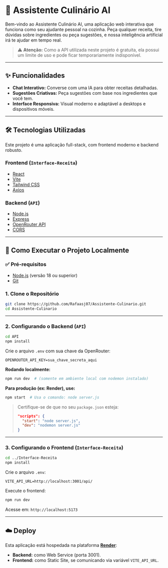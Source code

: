 # 🍳 Assistente Culinário AI

Bem-vindo ao Assistente Culinário AI, uma aplicação web interativa que funciona como seu ajudante pessoal na cozinha. Peça qualquer receita, tire dúvidas sobre ingredientes ou peça sugestões, e nossa inteligência artificial irá te ajudar em tempo real.

> ⚠️ **Atenção:** Como a API utilizada neste projeto é gratuita, ela possui um limite de uso e pode ficar temporariamente indisponível.

---

## ✨ Funcionalidades

- **Chat Interativo:** Converse com uma IA para obter receitas detalhadas.  
- **Sugestões Criativas:** Peça sugestões com base nos ingredientes que você tem.  
- **Interface Responsiva:** Visual moderno e adaptável a desktops e dispositivos móveis.

---

## 🛠️ Tecnologias Utilizadas

Este projeto é uma aplicação full-stack, com frontend moderno e backend robusto.

### **Frontend (`Interface-Receita`)**
- [React](https://react.dev/)
- [Vite](https://vitejs.dev/)
- [Tailwind CSS](https://tailwindcss.com/)
- [Axios](https://axios-http.com/)

### **Backend (`API`)**
- [Node.js](https://nodejs.org/)
- [Express](https://expressjs.com/)
- [OpenRouter API](https://openrouter.ai/)
- [CORS](https://developer.mozilla.org/pt-BR/docs/Web/HTTP/CORS)

---

## 🚀 Como Executar o Projeto Localmente

### ✅ Pré-requisitos
- [Node.js](https://nodejs.org/en) (versão 18 ou superior)
- [Git](https://git-scm.com/)

### 1. Clone o Repositório

```bash
git clone https://github.com/Rafaasj07/Assistente-Culinario.git
cd Assistente-Culinario
````

---

### 2. Configurando o Backend (`API`)

```bash
cd API
npm install
```

Crie o arquivo `.env` com sua chave da OpenRouter:

```
OPENROUTER_API_KEY=sua_chave_secreta_aqui
```

**Rodando localmente:**

```bash
npm run dev  # (somente em ambiente local com nodemon instalado)
```

**Para produção (ex: Render), use:**

```bash
npm start  # Usa o comando: node server.js
```

> Certifique-se de que no seu `package.json` esteja:
>
> ```json
> "scripts": {
>   "start": "node server.js",
>   "dev": "nodemon server.js"
> }
> ```

---

### 3. Configurando o Frontend (`Interface-Receita`)

```bash
cd ../Interface-Receita
npm install
```

Crie o arquivo `.env`:

```
VITE_API_URL=http://localhost:3001/api/
```

Execute o frontend:

```bash
npm run dev
```

Acesse em: `http://localhost:5173`

---

## ☁️ Deploy

Esta aplicação está hospedada na plataforma **[Render](https://render.com/)**:

* **Backend:** como Web Service (porta 3001).
* **Frontend:** como Static Site, se comunicando via variável `VITE_API_URL`.
